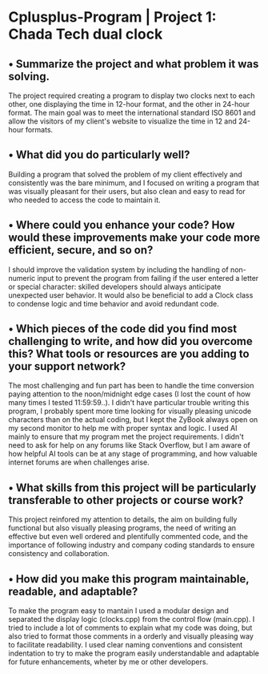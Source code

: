 # Cplusplus-Program | Project 1: Chada Tech dual clock

• Summarize the project and what problem it was solving.
--------------------------------------------------------------------------------
The project required creating a program to display two clocks next to each other, one displaying the time in 12-hour format, and the other in 24-hour format. The main goal was to meet the international standard ISO 8601 and allow the visitors of my client's website to visualize the time in 12 and 24-hour formats.

• What did you do particularly well?
--------------------------------------------------------------------------------
Building a program that solved the problem of my client effectively and consistently was the bare minimum, and I focused on writing a program that was visually pleasant for their users, but also clean and easy to read for who needed to access the code to maintain it.

• Where could you enhance your code? How would these improvements make your code more efficient, secure, and so on?
--------------------------------------------------------------------------------
I should improve the validation system by including the handling of non-numeric input to prevent the program from failing if the user entered a letter or special character: skilled developers should always anticipate unexpected user behavior. It would also be beneficial to add a Clock class to condense logic and time behavior and avoid redundant code.

• Which pieces of the code did you find most challenging to write, and how did you overcome this? What tools or resources are you adding to your support network?
--------------------------------------------------------------------------------
The most challenging and fun part has been to handle the time conversion paying attention to the noon/midnight edge cases (I lost the count of how many times I tested 11:59:59..). I didn't have particular trouble writing this program, I probably spent more time looking for visually pleasing unicode characters than on the actual coding, but I kept the ZyBook always open on my second monitor to help me with proper syntax and logic. I used AI mainly to ensure that my program met the project requirements. I didn't need to ask for help on any forums like Stack Overflow, but I am aware of how helpful AI tools can be at any stage of programming, and how valuable internet forums are when challenges arise.

• What skills from this project will be particularly transferable to other projects or course work?
--------------------------------------------------------------------------------
This project reinfored my attention to details, the aim on building fully functional but also visually pleasing programs, the need of writing an effective but even well ordered and plentifully commented code, and the importance of following industry and company coding standards to ensure consistency and collaboration.

• How did you make this program maintainable, readable, and adaptable?
--------------------------------------------------------------------------------
To make the program easy to mantain I used a modular design and separated the display logic (clocks.cpp) from the control flow (main.cpp). I tried to include a lot of comments to explain what my code was doing, but also tried to format those comments in a orderly and visually pleasing way to facilitate readability. I used clear naming conventions and consistent indentation to try to make the program easily understandable and adaptable for future enhancements, wheter by me or other developers.
